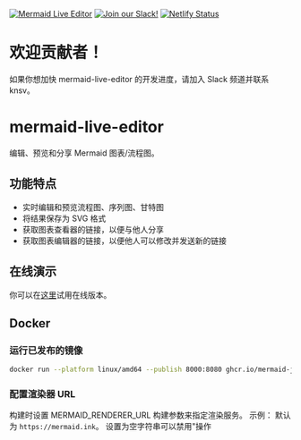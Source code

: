[![Mermaid Live Editor](https://img.shields.io/endpoint?url=https://dashboard.cypress.io/badge/detailed/2ckppp/master&style=flat&logo=cypress)](https://dashboard.cypress.io/projects/2ckppp/runs) [![Join our Slack!](https://img.shields.io/static/v1?message=join%20chat&color=9cf&logo=slack&label=slack)](https://join.slack.com/t/mermaid-talk/shared_invite/enQtNzc4NDIyNzk4OTAyLWVhYjQxOTI2OTg4YmE1ZmJkY2Y4MTU3ODliYmIwOTY3NDJlYjA0YjIyZTdkMDMyZTUwOGI0NjEzYmEwODcwOTE) [![Netlify Status](https://api.netlify.com/api/v1/badges/27fa023d-7c73-4a3f-9791-b3b657a47100/deploy-status)](https://app.netlify.com/sites/mermaidjs/deploys)

# 欢迎贡献者！

如果你想加快 mermaid-live-editor 的开发进度，请加入 Slack 频道并联系 knsv。

# mermaid-live-editor

编辑、预览和分享 Mermaid 图表/流程图。

## 功能特点

- 实时编辑和预览流程图、序列图、甘特图
- 将结果保存为 SVG 格式
- 获取图表查看器的链接，以便与他人分享
- 获取图表编辑器的链接，以便他人可以修改并发送新的链接

## 在线演示

你可以在[这里](https://mermaid.live/)试用在线版本。

## Docker

### 运行已发布的镜像

```bash
docker run --platform linux/amd64 --publish 8000:8080 ghcr.io/mermaid-js/mermaid-live-editor
```

### 配置渲染器 URL

构建时设置 MERMAID_RENDERER_URL 构建参数来指定渲染服务。
示例：
默认为 `https://mermaid.ink`。
设置为空字符串可以禁用"操作
